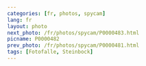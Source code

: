 ```yaml
---
categories: [fr, photos, spycam]
lang: fr
layout: photo
next_photo: /fr/photos/spycam/P0000483.html
picname: P0000482
prev_photo: /fr/photos/spycam/P0000481.html
tags: [Fotofalle, Steinbock]
---
```

